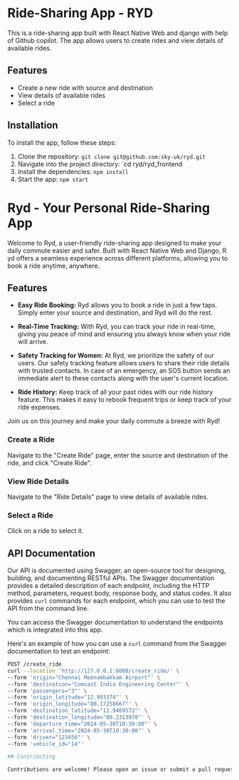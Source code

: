 # Ride-Sharing App - RYD

This is a ride-sharing app built with React Native Web and django with help of Github copilot. The app allows users to create rides and view details of available rides.

## Features

- Create a new ride with source and destination
- View details of available rides
- Select a ride

## Installation

To install the app, follow these steps:

1. Clone the repository: `git clone git@github.com:sky-uk/ryd.git`
2. Navigate into the project directory: `cd ryd/ryd_frontend
3. Install the dependencies: `npm install`
4. Start the app: `npm start`

# Ryd - Your Personal Ride-Sharing App

Welcome to Ryd, a user-friendly ride-sharing app designed to make your daily commute easier and safer. Built with React Native Web and Django, R
yd offers a seamless experience across different platforms, allowing you to book a ride anytime, anywhere.

## Features

- **Easy Ride Booking:** Ryd allows you to book a ride in just a few taps. Simply enter your source and destination, and Ryd will do the rest.

- **Real-Time Tracking:** With Ryd, you can track your ride in real-time, giving you peace of mind and ensuring you always know when your ride will arrive.

- **Safety Tracking for Women:** At Ryd, we prioritize the safety of our users. Our safety tracking feature allows users to share their ride details with trusted contacts. In case of an emergency, an SOS button sends an immediate alert to these contacts along with the user's current location.

- **Ride History:** Keep track of all your past rides with our ride history feature. This makes it easy to rebook frequent trips or keep track of your ride expenses.

Join us on this journey and make your daily commute a breeze with Ryd!

### Create a Ride

Navigate to the "Create Ride" page, enter the source and destination of the ride, and click "Create Ride".

### View Ride Details

Navigate to the "Ride Details" page to view details of available rides.

### Select a Ride

Click on a ride to select it.

## API Documentation

Our API is documented using Swagger, an open-source tool for designing, building, and documenting RESTful APIs. The Swagger documentation provides a detailed description of each endpoint, including the HTTP method, parameters, request body, response body, and status codes. It also provides `curl` commands for each endpoint, which you can use to test the API from the command line.

You can access the Swagger documentation to understand the endpoints which is integrated into this app.

Here's an example of how you can use a `curl` command from the Swagger documentation to test an endpoint:

```bash
POST /create_ride
curl --location 'http://127.0.0.1:8000/create_ride/' \
--form 'origin="Chennai Meenambakkam Airport"' \
--form 'destination="Comcast India Engineering Center"' \
--form 'passengers="3"' \
--form 'origin_latitude="12.993374"' \
--form 'origin_longitude="80.17258667"' \
--form 'destination_latitude="12.9469572"' \
--form 'destination_longitude="80.2313978"' \
--form 'departure_time="2024-05-30T10:30:00"' \
--form 'arrival_time="2024-05-30T10:30:00"' \
--form 'driver="123456"' \
--form 'vehicle_id="14"'

## Contributing

Contributions are welcome! Please open an issue or submit a pull request.

